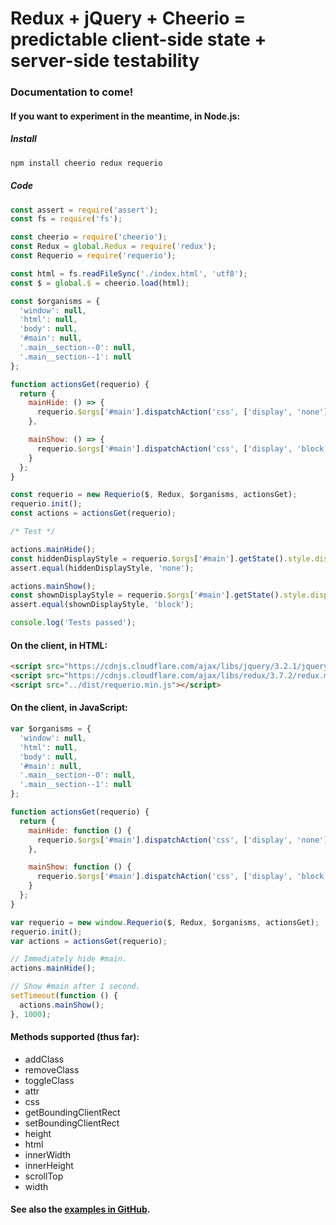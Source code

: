 # Redux + jQuery + Cheerio = predictable client-side state + server-side testability

### Documentation to come!

#### If you want to experiment in the meantime, in Node.js:

##### Install

```javascript
npm install cheerio redux requerio
```

##### Code

```javascript
const assert = require('assert');
const fs = require('fs');

const cheerio = require('cheerio');
const Redux = global.Redux = require('redux');
const Requerio = require('requerio');

const html = fs.readFileSync('./index.html', 'utf8');
const $ = global.$ = cheerio.load(html);

const $organisms = {
  'window': null,
  'html': null,
  'body': null,
  '#main': null,
  '.main__section--0': null,
  '.main__section--1': null
};

function actionsGet(requerio) {
  return {
    mainHide: () => {
      requerio.$orgs['#main'].dispatchAction('css', ['display', 'none']);
    },

    mainShow: () => {
      requerio.$orgs['#main'].dispatchAction('css', ['display', 'block']);
    }
  };
}

const requerio = new Requerio($, Redux, $organisms, actionsGet);
requerio.init();
const actions = actionsGet(requerio);

/* Test */

actions.mainHide();
const hiddenDisplayStyle = requerio.$orgs['#main'].getState().style.display;
assert.equal(hiddenDisplayStyle, 'none');

actions.mainShow();
const shownDisplayStyle = requerio.$orgs['#main'].getState().style.display;
assert.equal(shownDisplayStyle, 'block');

console.log('Tests passed');
```

#### On the client, in HTML:

```html
<script src="https://cdnjs.cloudflare.com/ajax/libs/jquery/3.2.1/jquery.slim.min.js"></script>
<script src="https://cdnjs.cloudflare.com/ajax/libs/redux/3.7.2/redux.min.js"></script>
<script src="../dist/requerio.min.js"></script>
```

#### On the client, in JavaScript:

```javascript
var $organisms = {
  'window': null,
  'html': null,
  'body': null,
  '#main': null,
  '.main__section--0': null,
  '.main__section--1': null
};

function actionsGet(requerio) {
  return {
    mainHide: function () {
      requerio.$orgs['#main'].dispatchAction('css', ['display', 'none']);
    },

    mainShow: function () {
      requerio.$orgs['#main'].dispatchAction('css', ['display', 'block']);
    }
  };
}

var requerio = new window.Requerio($, Redux, $organisms, actionsGet);
requerio.init();
var actions = actionsGet(requerio);

// Immediately hide #main.
actions.mainHide();

// Show #main after 1 second.
setTimeout(function () {
  actions.mainShow();
}, 1000);
```

#### Methods supported (thus far):

* addClass
* removeClass
* toggleClass
* attr
* css
* getBoundingClientRect
* setBoundingClientRect
* height
* html
* innerWidth
* innerHeight
* scrollTop
* width

#### See also the <a href="https://github.com/electric-eloquence/requerio/tree/master/examples" target="_blank">examples in GitHub</a>.
